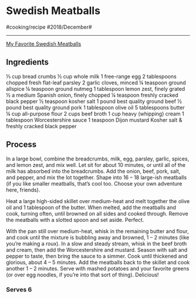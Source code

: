 # Swedish Meatballs
#cooking/recipe #2018/December#
- - - -
[My Favorite Swedish Meatballs](https://dennistheprescott.com/2018/11/02/my-favourite-swedish-meatballs/)

## Ingredients
⅓ cup bread crumbs
½ cup whole milk
1 free-range egg
2 tablespoons chopped fresh flat-leaf parsley
2 garlic cloves, minced
¼ teaspoon ground allspice
¼ teaspoon ground nutmeg
1 tablespoon lemon zest, finely grated
½ a medium Spanish onion, finely chopped
¼ teaspoon freshly cracked black pepper
½ teaspoon kosher salt
1 pound best quality ground beef
½ pound best quality ground pork
1 tablespoon olive oil
5 tablespoons butter
¼ cup all-purpose flour
2 cups beef broth
1 cup heavy (whipping) cream
1 tablespoon Worcestershire sauce
1 teaspoon Dijon mustard
Kosher salt & freshly cracked black pepper

## Process
In a large bowl, combine the breadcrumbs, milk, egg, parsley, garlic, spices, and lemon zest, and mix well. Let sit for about 10 minutes, or until all of the milk has absorbed into the breadcrumbs. Add the onion, beef, pork, salt, and pepper, and mix the lot together. Shape into 16 – 18 large-ish meatballs (if you like smaller meatballs, that’s cool too. Choose your own adventure here, friends).

Heat a large high-sided skillet over medium-heat and melt together the olive oil and 1 tablespoon of the butter. When melted, add the meatballs and cook, turning often,  until browned on all sides and cooked through. Remove the meatballs with a slotted spoon and set aside. Perfect. 

With the pan still over medium-heat, whisk in the remaining butter and flour, and cook until the mixture is bubbling away and browned, 1 – 2 minutes (like you’re making a roux). In a slow and steady stream, whisk in the beef broth and cream, then add the Worcestershire and mustard. Season with salt and pepper to taste, then bring the sauce to a simmer. Cook until thickened and glorious, about 4 – 5 minutes. Add the meatballs back to the skillet and cook another 1 – 2 minutes. Serve with mashed potatoes and your favorite greens (or over egg noodles, if you’re into that sort of thing). Delicious!   

### Serves 6

